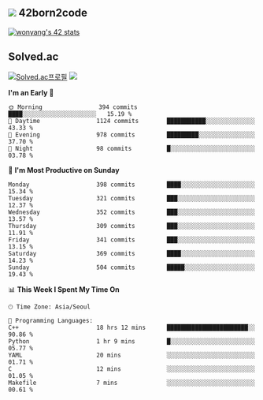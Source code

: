 
## <img src="https://img.shields.io/badge/-000000?style=flat&logo=42&logoColor=white"> 42born2code
<!--[![wonyang's 42 stats](https://badge42.vercel.app/api/v2/cl5nhe5b6007809kydha7ht42/stats?cursusId=21&coalitionId=88)](https://profile.intra.42.fr/users/wonyang)-->

[![wonyang's 42 stats](https://badge.mediaplus.ma/starryblue/wonyang?1337Badge=off&UM6P=off)](https://github.com/oakoudad/badge42)

## Solved.ac
[![Solved.ac프로필](http://mazassumnida.wtf/api/v2/generate_badge?boj=bennyws)](https://solved.ac/bennyws)
<a href="https://solved.ac/bennyws"><img src="http://mazandi.herokuapp.com/api?handle=bennyws&theme=cold"/></a>

<!--START_SECTION:waka-->
**I'm an Early 🐤** 

```text
🌞 Morning                394 commits         ████░░░░░░░░░░░░░░░░░░░░░   15.19 % 
🌆 Daytime                1124 commits        ███████████░░░░░░░░░░░░░░   43.33 % 
🌃 Evening                978 commits         █████████░░░░░░░░░░░░░░░░   37.70 % 
🌙 Night                  98 commits          █░░░░░░░░░░░░░░░░░░░░░░░░   03.78 % 
```
📅 **I'm Most Productive on Sunday** 

```text
Monday                   398 commits         ████░░░░░░░░░░░░░░░░░░░░░   15.34 % 
Tuesday                  321 commits         ███░░░░░░░░░░░░░░░░░░░░░░   12.37 % 
Wednesday                352 commits         ███░░░░░░░░░░░░░░░░░░░░░░   13.57 % 
Thursday                 309 commits         ███░░░░░░░░░░░░░░░░░░░░░░   11.91 % 
Friday                   341 commits         ███░░░░░░░░░░░░░░░░░░░░░░   13.15 % 
Saturday                 369 commits         ████░░░░░░░░░░░░░░░░░░░░░   14.23 % 
Sunday                   504 commits         █████░░░░░░░░░░░░░░░░░░░░   19.43 % 
```


📊 **This Week I Spent My Time On** 

```text
🕑︎ Time Zone: Asia/Seoul

💬 Programming Languages: 
C++                      18 hrs 12 mins      ███████████████████████░░   90.86 % 
Python                   1 hr 9 mins         █░░░░░░░░░░░░░░░░░░░░░░░░   05.77 % 
YAML                     20 mins             ░░░░░░░░░░░░░░░░░░░░░░░░░   01.71 % 
C                        12 mins             ░░░░░░░░░░░░░░░░░░░░░░░░░   01.05 % 
Makefile                 7 mins              ░░░░░░░░░░░░░░░░░░░░░░░░░   00.61 % 
```


<!--END_SECTION:waka-->
